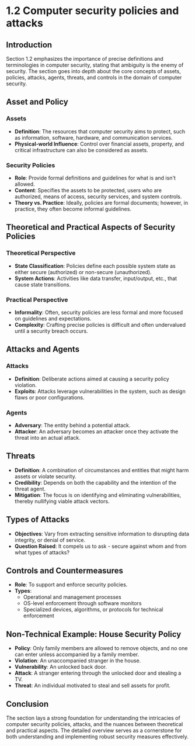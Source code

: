 # 1.2 Computer security policies and attacks

## Introduction

Section 1.2 emphasizes the importance of precise definitions and terminologies in computer security, stating that ambiguity is the enemy of security. The section goes into depth about the core concepts of assets, policies, attacks, agents, threats, and controls in the domain of computer security.

## Asset and Policy

### Assets

- **Definition**: The resources that computer security aims to protect, such as information, software, hardware, and communication services.
- **Physical-world Influence**: Control over financial assets, property, and critical infrastructure can also be considered as assets.

### Security Policies

- **Role**: Provide formal definitions and guidelines for what is and isn't allowed.
- **Content**: Specifies the assets to be protected, users who are authorized, means of access, security services, and system controls.
- **Theory vs. Practice**: Ideally, policies are formal documents; however, in practice, they often become informal guidelines.

## Theoretical and Practical Aspects of Security Policies

### Theoretical Perspective

- **State Classification**: Policies define each possible system state as either secure (authorized) or non-secure (unauthorized).
- **System Actions**: Activities like data transfer, input/output, etc., that cause state transitions.

### Practical Perspective

- **Informality**: Often, security policies are less formal and more focused on guidelines and expectations.
- **Complexity**: Crafting precise policies is difficult and often undervalued until a security breach occurs.

## Attacks and Agents

### Attacks

- **Definition**: Deliberate actions aimed at causing a security policy violation.
- **Exploits**: Attacks leverage vulnerabilities in the system, such as design flaws or poor configurations.

### Agents

- **Adversary**: The entity behind a potential attack.
- **Attacker**: An adversary becomes an attacker once they activate the threat into an actual attack.

## Threats

- **Definition**: A combination of circumstances and entities that might harm assets or violate security.
- **Credibility**: Depends on both the capability and the intention of the threat agent.
- **Mitigation**: The focus is on identifying and eliminating vulnerabilities, thereby nullifying viable attack vectors.

## Types of Attacks

- **Objectives**: Vary from extracting sensitive information to disrupting data integrity, or denial of service.
- **Question Raised**: It compels us to ask - secure against whom and from what types of attacks?

## Controls and Countermeasures

- **Role**: To support and enforce security policies.
- **Types**:
  - Operational and management processes
  - OS-level enforcement through software monitors
  - Specialized devices, algorithms, or protocols for technical enforcement

## Non-Technical Example: House Security Policy

- **Policy**: Only family members are allowed to remove objects, and no one can enter unless accompanied by a family member.
- **Violation**: An unaccompanied stranger in the house.
- **Vulnerability**: An unlocked back door.
- **Attack**: A stranger entering through the unlocked door and stealing a TV.
- **Threat**: An individual motivated to steal and sell assets for profit.

## Conclusion

The section lays a strong foundation for understanding the intricacies of computer security policies, attacks, and the nuances between theoretical and practical aspects. The detailed overview serves as a cornerstone for both understanding and implementing robust security measures effectively.
